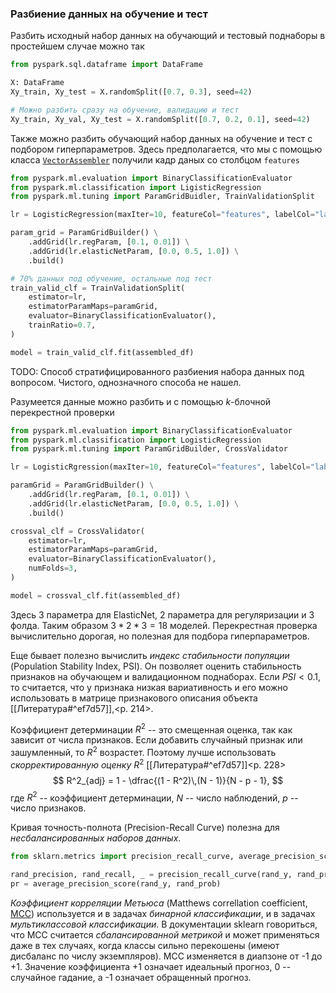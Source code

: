 ###  Разбиение данных на обучение и тест

Разбить исходный набор данных на обучающий и тестовый поднаборы в простейшем случае можно так
```python
from pyspark.sql.dataframe import DataFrame

X: DataFrame
Xy_train, Xy_test = X.randomSplit([0.7, 0.3], seed=42)

# Можно разбить сразу на обучение, валидацию и тест
Xy_train, Xy_val, Xy_test = X.randomSplit([0.7, 0.2, 0.1], seed=42)
```

Также можно разбить обучающий набор данных на обучение и тест с подбором гиперпараметров. Здесь предполагается, что мы с помощью класса [`VectorAssembler`](https://spark.apache.org/docs/latest/api/python/reference/api/pyspark.ml.feature.VectorAssembler.html) получили кадр даных со столбцом `features`
```python
from pyspark.ml.evaluation import BinaryClassificationEvaluator
from pyspark.ml.classification import LigisticRegression
from pyspark.ml.tuning import ParamGridBuidler, TrainValidationSplit

lr = LogisticRegression(maxIter=10, featureCol="features", labelCol="label")

param_grid = ParamGridBuilder() \
    .addGrid(lr.regParam, [0.1, 0.01]) \
    .addGrid(lr.elasticNetParam, [0.0, 0.5, 1.0]) \
    .build()

# 70% данных под обучение, остальные под тест
train_valid_clf = TrainValidationSplit(
	estimator=lr,
	estimatorParamMaps=paramGrid,
	evaluator=BinaryClassificationEvaluator(),
	trainRatio=0.7,
)

model = train_valid_clf.fit(assembled_df)
```

TODO: Способ стратифицированного разбиения набора данных под вопросом. Чистого, однозначного способа не нашел.

Разумеется данные можно разбить и с помощью $k$-блочной перекрестной проверки
```python
from pyspark.ml.evaluation import BinaryClassificationEvaluator
from pyspark.ml.classification import LogisticRegression
from pyspark.ml.tuning import ParamGridBuilder, CrossValidator

lr = LogisticRgression(maxIter=10, featureCol="features", labelCol="label")

paramGrid = ParamGridBuilder() \
    .addGrid(lr.regParam, [0.1, 0.01]) \
    .addGrid(lr.elasticNetParam, [0.0, 0.5, 1.0]) \
    .build()

crossval_clf = CrossValidator(
	estimator=lr,
	estimatorParamMaps=paramGrid,
	evaluator=BinaryClassificationEvaluator(),
	numFolds=3,
)

model = crossval_clf.fit(assembled_df)
```

Здесь 3 параметра для ElasticNet, 2 параметра для регуляризации и 3 фолда. Таким образом $3 * 2 * 3 = 18$ моделей. Перекрестная проверка вычислительно дорогая, но полезная для подбора гиперпараметров.

Еще бывает полезно вычислить _индекс стабильности популяции_ (Population Stability Index, PSI). Он позволяет оценить стабильность признаков на обучающем и валидационном поднаборах. Если $PSI < 0.1$, то считается, что у признака низкая вариативность и его можно использовать в матрице признакового описания объекта [[Литература#^ef7d57]],<p. 214>.

Коэффициент детерминации $R^2$ -- это смещенная оценка, так как зависит от числа признаков. Если добавить случайный признак или зашумленный, то $R^2$ возрастет. Поэтому лучше использовать _скорректированную оценку_ $R^2$ [[Литература#^ef7d57]]<p. 228>
$$
R^2_{adj} = 1 - \dfrac{(1 - R^2)\,(N - 1)}{N - p - 1},
$$
где $R^2$ -- коэффициент детерминации, $N$ -- число наблюдений, $p$ -- число признаков.

Кривая точность-полнота (Precision-Recall Curve) полезна для _несбалансированных наборов данных_. 
```python
from sklarn.metrics import precision_recall_curve, average_precision_score

rand_precision, rand_recall, _ = precision_recall_curve(rand_y, rand_prob)
pr = average_precision_score(rand_y, rand_prob)
```

_Коэффициент корреляции Метьюса_ (Matthews correllation coefficient, [MCC](https://scikit-learn.org/stable/modules/generated/sklearn.metrics.matthews_corrcoef.html)) используется и в задачах _бинарной классификации_, и в задачах _мультиклассовой классификации_. В документации sklearn говориться, что MCC считается _сбалансированной метрикой_ и может применяться даже в тех случаях, когда классы сильно перекошены (имеют дисбаланс по числу экземпляров). MCC изменяется в диапзоне от -1 до +1. Значение коэффициента +1 означает идеальный прогноз, 0 -- случайное гадание, а -1 означает обращенный прогноз.